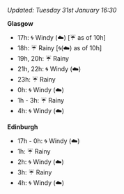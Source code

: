 *Updated: Tuesday 31st January 16:30*

**Glasgow**

* 17h: :cyclone: Windy (:cloud:) [:umbrella: as of 10h]
* 18h: :umbrella: Rainy [:cyclone:(:cloud:) as of 10h]
* 19h, 20h: :umbrella: Rainy
* 21h, 22h: :cyclone: Windy (:cloud:)
* 23h: :umbrella: Rainy
* 0h: :cyclone: Windy (:cloud:)
* 1h - 3h: :umbrella: Rainy
* 4h: :cyclone: Windy (:cloud:)

**Edinburgh**

* 17h - 0h: :cyclone: Windy (:cloud:)
* 1h: :umbrella: Rainy
* 2h: :cyclone: Windy (:cloud:)
* 3h: :umbrella: Rainy
* 4h: :cyclone: Windy (:cloud:)
